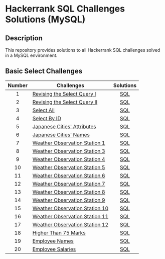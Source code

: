 # Hackerrank SQL Challenges Solutions (MySQL)

## Description

This repository provides solutions to all Hackerrank SQL challenges solved in a MySQL environment.

## Basic Select Challenges

| Number | Challenges                                                                                                     |                                                      Solutions                                                      |
| :----: | -------------------------------------------------------------------------------------------------------------- | :-----------------------------------------------------------------------------------------------------------------: |
|   1    | [Revising the Select Query I](https://www.hackerrank.com/challenges/revising-the-select-query/problem)         | [SQL](https://github.com/jinseoplee/HackerRank-Challenge-Solutions/commit/abb20fea7cfea40f6699507f557c35e00560248a) |
|   2    | [Revising the Select Query II](https://www.hackerrank.com/challenges/revising-the-select-query-2/problem)      | [SQL](https://github.com/jinseoplee/HackerRank-Challenge-Solutions/commit/ff9d1c12f1420102fa606db24ce3c345a54fe512) |
|   3    | [Select All](https://www.hackerrank.com/challenges/select-all-sql/problem)                                     | [SQL](https://github.com/jinseoplee/HackerRank-Challenge-Solutions/commit/1e8c2bab1bb96a920c2b9e00481e56cb9a5d00dc) |
|   4    | [Select By ID](https://www.hackerrank.com/challenges/select-by-id/problem)                                     | [SQL](https://github.com/jinseoplee/HackerRank-Challenge-Solutions/commit/063b1cfa62fa36c39797223d56431f02eb09b7b7) |
|   5    | [Japanese Cities' Attributes](https://www.hackerrank.com/challenges/japanese-cities-attributes/problem)        | [SQL](https://github.com/jinseoplee/HackerRank-Challenge-Solutions/commit/e5d979b3c4d01699ae53226987a23681268554a8) |
|   6    | [Japanese Cities' Names](https://www.hackerrank.com/challenges/japanese-cities-name/problem)                   | [SQL](https://github.com/jinseoplee/HackerRank-Challenge-Solutions/commit/5e0e32ca45104c39520335ec33c5028de2c8d88c) |
|   7    | [Weather Observation Station 1](https://www.hackerrank.com/challenges/weather-observation-station-1/problem)   | [SQL](https://github.com/jinseoplee/HackerRank-Challenge-Solutions/commit/81b8446735ef9806884feba6acabd0360ec8ef67) |
|   8    | [Weather Observation Station 3](https://www.hackerrank.com/challenges/weather-observation-station-3/problem)   | [SQL](https://github.com/jinseoplee/HackerRank-Challenge-Solutions/commit/d74668c62f9db1eab2457036f5ab77469533de8a) |
|   9    | [Weather Observation Station 4](https://www.hackerrank.com/challenges/weather-observation-station-4/problem)   | [SQL](https://github.com/jinseoplee/HackerRank-Challenge-Solutions/commit/4542394e44793c520076338266ad22ecb7604825) |
|   10   | [Weather Observation Station 5](https://www.hackerrank.com/challenges/weather-observation-station-5/problem)   | [SQL](https://github.com/jinseoplee/HackerRank-Challenge-Solutions/commit/c879dfcc19587dcba35f684293416a2a318e78e0) |
|   11   | [Weather Observation Station 6](https://www.hackerrank.com/challenges/weather-observation-station-6/problem)   | [SQL](https://github.com/jinseoplee/HackerRank-Challenge-Solutions/commit/d5146c8102113eb4f0b3c6deac7c7f584fb81ae6) |
|   12   | [Weather Observation Station 7](https://www.hackerrank.com/challenges/weather-observation-station-7/problem)   | [SQL](https://github.com/jinseoplee/HackerRank-Challenge-Solutions/commit/81906af82e7320724a1b96944b55e387a7c282aa) |
|   13   | [Weather Observation Station 8](https://www.hackerrank.com/challenges/weather-observation-station-8/problem)   | [SQL](https://github.com/jinseoplee/HackerRank-Challenge-Solutions/commit/932a928c310951285fa2c1d10c653313766ce3e2) |
|   14   | [Weather Observation Station 9](https://www.hackerrank.com/challenges/weather-observation-station-9/problem)   | [SQL](https://github.com/jinseoplee/HackerRank-Challenge-Solutions/commit/fd50ed42b3aa7a180d6e855c6ec618356ef609e3) |
|   15   | [Weather Observation Station 10](https://www.hackerrank.com/challenges/weather-observation-station-10/problem) | [SQL](https://github.com/jinseoplee/HackerRank-Challenge-Solutions/commit/9ded70979d62e5ec823a44cc0e51f5b09138ac44) |
|   16   | [Weather Observation Station 11](https://www.hackerrank.com/challenges/weather-observation-station-11/problem) | [SQL](https://github.com/jinseoplee/HackerRank-Challenge-Solutions/commit/50cc71f1b8c51e18022a0d0f81ab50fa6c60851b) |
|   17   | [Weather Observation Station 12](https://www.hackerrank.com/challenges/weather-observation-station-12/problem) | [SQL](https://github.com/jinseoplee/HackerRank-Challenge-Solutions/commit/a43ab4a3c22351833f03260e64c9601626130181) |
|   18   | [Higher Than 75 Marks](https://www.hackerrank.com/challenges/more-than-75-marks/problem)                       | [SQL](https://github.com/jinseoplee/HackerRank-Challenge-Solutions/commit/1b35683c8f13576d0ad0ee960d661f193390e343) |
|   19   | [Employee Names](https://www.hackerrank.com/challenges/name-of-employees/problem)                              | [SQL](https://github.com/jinseoplee/HackerRank-Challenge-Solutions/commit/a26f32a11a386ed8f87c84222491ea6580b64581) |
|   20   | [Employee Salaries](https://www.hackerrank.com/challenges/salary-of-employees/problem)                         | [SQL](https://github.com/jinseoplee/HackerRank-Challenge-Solutions/commit/d352f8c54d63c9ef16bc847d298f32b0e1841231) |
